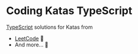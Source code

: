 # Coding Katas TypeScript

[TypeScript](https://www.typescriptlang.org/) solutions for Katas from
* [LeetCode](https://leetcode.com/) 🧡
* And more... 🌈

